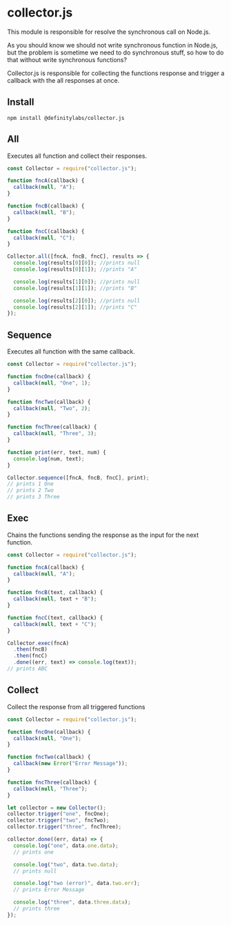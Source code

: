 # collector.js

This module is responsible for resolve the synchronous call on Node.js.

As you should know we should not write synchronous function in Node.js, but the problem is sometime we need to do synchronous stuff, so how to do that without write synchronous functions?

Collector.js is responsible for collecting the functions response and trigger a callback with the all responses at once.

## Install

```
npm install @definitylabs/collector.js
```

## All

Executes all function and collect their responses.

```javascript
const Collector = require("collector.js");

function fncA(callback) {
  callback(null, "A");
}

function fncB(callback) {
  callback(null, "B");
}

function fncC(callback) {
  callback(null, "C");
}

Collector.all([fncA, fncB, fncC], results => {
  console.log(results[0][0]); //prints null
  console.log(results[0][1]); //prints "A"

  console.log(results[1][0]); //prints null
  console.log(results[1][1]); //prints "B"

  console.log(results[2][0]); //prints null
  console.log(results[2][1]); //prints "C"
});
```

## Sequence

Executes all function with the same callback.

```javascript
const Collector = require("collector.js");

function fncOne(callback) {
  callback(null, "One", 1);
}

function fncTwo(callback) {
  callback(null, "Two", 2);
}

function fncThree(callback) {
  callback(null, "Three", 3);
}

function print(err, text, num) {
  console.log(num, text);
}

Collector.sequence([fncA, fncB, fncC], print);
// prints 1 One
// prints 2 Two
// prints 3 Three
```

## Exec

Chains the functions sending the response as the input for the next function.

```javascript
const Collector = require("collector.js");

function fncA(callback) {
  callback(null, "A");
}

function fncB(text, callback) {
  callback(null, text + "B");
}

function fncC(text, callback) {
  callback(null, text + "C");
}

Collector.exec(fncA)
  .then(fncB)
  .then(fncC)
  .done((err, text) => console.log(text));
// prints ABC
```

## Collect

Collect the response from all triggered functions

```javascript
const Collector = require("collector.js");

function fncOne(callback) {
  callback(null, "One");
}

function fncTwo(callback) {
  callback(new Error("Error Message"));
}

function fncThree(callback) {
  callback(null, "Three");
}

let collector = new Collector();
collector.trigger("one", fncOne);
collector.trigger("two", fncTwo);
collector.trigger("three", fncThree);

collector.done((err, data) => {
  console.log("one", data.one.data);
  // prints one

  console.log("two", data.two.data);
  // prints null

  console.log("two (error)", data.two.err);
  // prints Error Message

  console.log("three", data.three.data);
  // prints three
});
```

